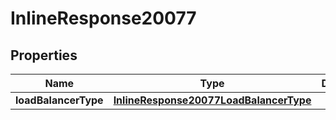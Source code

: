 

# InlineResponse20077

## Properties

Name | Type | Description | Notes
------------ | ------------- | ------------- | -------------
**loadBalancerType** | [**InlineResponse20077LoadBalancerType**](InlineResponse20077LoadBalancerType.md) |  |  [optional]



